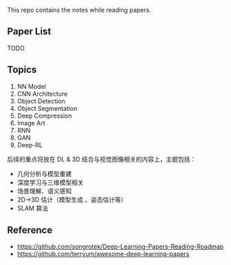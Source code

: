 This repo contains the notes while reading papers.

## Paper List

TODO

## Topics

1. NN Model
2. CNN Architecture
3. Object Detection
4. Object Segmentation
8. Deep Compression
4. Image Art
5. RNN
6. GAN
7. Deep-RL

后续的重点将放在 DL & 3D 结合与视觉图像相关的内容上，主题包括：

- 几何分析与模型重建
- 深度学习与三维模型相关
- 场景理解、语义感知
- 2D->3D 估计（模型生成 、姿态估计等）
- SLAM 算法


## Reference

- <https://github.com/songrotek/Deep-Learning-Papers-Reading-Roadmap>
- <https://github.com/terryum/awesome-deep-learning-papers>
